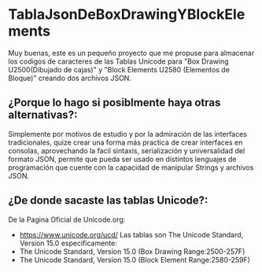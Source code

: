 # TablaJsonDeBoxDrawingYBlockElements
Muy buenas, este es un pequeño proyecto que me propuse para almacenar los codigos 
de caracteres de las Tablas Unicode para "Box Drawing U2500(Dibujado de cajas)" y
"Block Elements U2580 (Elementos de Bloque)" creando dos archivos JSON.

¿Porque lo hago si posiblmente haya otras alternativas?:
-
Simplemente por motivos de estudio y por la admiración de las interfaces tradicionales,
quize crear una forma más practica de crear interfaces en consolas, aprovechando la
facil sintaxis, serialización y universalidad del formato JSON, permite que pueda ser 
usado en distintos lenguajes de programación que cuente con la capacidad de manipular 
Strings y archivos JSON.

¿De donde sacaste las tablas Unicode?:
-
De la Pagina Oficial de Unicode.org:
- https://www.unicode.org/ucd/
Las tablas son The Unicode Standard, Version 15.0 especificamente:
- The Unicode Standard, Version 15.0 (Box Drawing Range:2500-257F)
- The Unicode Standard, Version 15.0 (Block Element Range:2580-259F)
